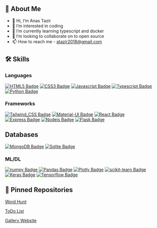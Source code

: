 ##  🚀 About Me

- 👋 Hi, I’m Anas Tazir
- 👀 I’m interested in coding
- 🌱 I’m currently learning typescript and docker
- 💞️ I’m looking to collaborate on to open source
- 📫 How to reach me - atazir2018@gmail.com

## 🛠 Skills
### Languages
[![HTML5 Badge](https://img.shields.io/badge/-HTML5-E34F26?style=for-the-badge&labelColor=black&logo=HTML5&logoColor=)](#)
[![CSS3 Badge](https://img.shields.io/badge/-CSS3-1572B6?style=for-the-badge&labelColor=black&logo=CSS3&logoColor=)](#)
[![Javascript Badge](https://img.shields.io/badge/-Javascript-F0DB4F?style=for-the-badge&labelColor=black&logo=javascript&logoColor=F0DB4F)](#) 
[![Typescript Badge](https://img.shields.io/badge/-Typescript-007acc?style=for-the-badge&labelColor=black&logo=typescript&logoColor=007acc)](#) 
[![Python Badge](https://img.shields.io/badge/-Python-3776AB?style=for-the-badge&labelColor=black&logo=python&logoColor=)](#)


### Frameworks

[![Tailwind_CSS Badge](https://img.shields.io/badge/-Tailwind_CSS-38B2AC?style=for-the-badge&labelColor=black&logo=tailwind-css&logoColor=)](#)
[![Material-UI Badge](https://img.shields.io/badge/-materialui-%230081CB?style=for-the-badge&labelColor=black&logo=material-ui&logoColor=)](#)
[![React Badge](https://img.shields.io/badge/-React-61DBFB?style=for-the-badge&labelColor=black&logo=react&logoColor=61DBFB)](#)
[![Express Badge](https://img.shields.io/badge/-express.js-%23404d59?style=for-the-badge&labelColor=black&logo=express&logoColor=)](#) 
[![Nodejs Badge](https://img.shields.io/badge/-Nodejs-3C873A?style=for-the-badge&labelColor=black&logo=node.js&logoColor=3C873A)](#)
[![Flask Badge](https://img.shields.io/badge/-flask-%23000?style=for-the-badge&labelColor=black&logo=flask&logoColor=)](#)  


## Databases
[![MongoDB Badge](https://img.shields.io/badge/-MongoDB-4EA94B?style=for-the-badge&labelColor=black&logo=mongodb&logoColor=)](#)
[![Sqlite Badge](https://img.shields.io/badge/-sqlite-%2307405e?style=for-the-badge&labelColor=black&logo=sqlite&logoColor=)](#)



### ML/DL
[![numpy Badge](https://img.shields.io/badge/-numpy-%23013243?style=for-the-badge&labelColor=black&logo=pandas&logoColor=)](#)
[![Pandas Badge](https://img.shields.io/badge/-Pandas-%23150458?style=for-the-badge&labelColor=black&logo=pandas&logoColor=)](#)
[![Plotly Badge](https://img.shields.io/badge/-Plotly-%233F4F75?style=for-the-badge&labelColor=black&logo=plotly&logoColor=)](#)
[![scikit-learn Badge](https://img.shields.io/badge/-scikit--learn-%23F7931E?style=for-the-badge&labelColor=black&logo=scikit-learn&logoColor=)](#)
[![Keras Badge](https://img.shields.io/badge/-Keras-%23D00000?style=for-the-badge&labelColor=black&logo=keras&logoColor=)](#)
[![Tensorflow Badge](https://img.shields.io/badge/-Tensorflow-%23FF6F00?style=for-the-badge&labelColor=black&logo=tensorflow&logoColor=)](#)

## 📌 Pinned Repositories
[Word Hunt](https://github.com/anastazir/Dictionary-React-App-)  

[ToDo List](https://github.com/anastazir/Todo-List-Website)  

[Gallery Website](https://github.com/anastazir/Gallery-App-using-React-and-Firebase-)
